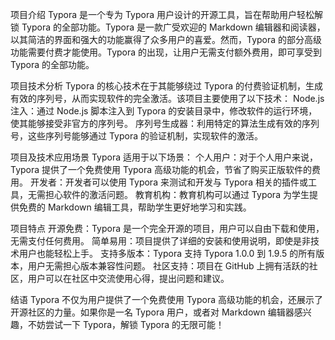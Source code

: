 
项目介绍
Typora 是一个专为 Typora 用户设计的开源工具，旨在帮助用户轻松解锁 Typora 的全部功能。Typora 是一款广受欢迎的 Markdown 编辑器和阅读器，以其简洁的界面和强大的功能赢得了众多用户的喜爱。然而，Typora 的部分高级功能需要付费才能使用。Typora 的出现，让用户无需支付额外费用，即可享受到 Typora 的全部功能。

项目技术分析
Typora 的核心技术在于其能够绕过 Typora 的付费验证机制，生成有效的序列号，从而实现软件的完全激活。该项目主要使用了以下技术：
Node.js 注入：通过 Node.js 脚本注入到 Typora 的安装目录中，修改软件的运行环境，使其能够接受非官方的序列号。
序列号生成器：利用特定的算法生成有效的序列号，这些序列号能够通过 Typora 的验证机制，实现软件的激活。

项目及技术应用场景
Typora 适用于以下场景：
个人用户：对于个人用户来说，Typora 提供了一个免费使用 Typora 高级功能的机会，节省了购买正版软件的费用。
开发者：开发者可以使用 Typora 来测试和开发与 Typora 相关的插件或工具，无需担心软件的激活问题。
教育机构：教育机构可以通过 Typora 为学生提供免费的 Markdown 编辑工具，帮助学生更好地学习和实践。

项目特点
开源免费：Typora 是一个完全开源的项目，用户可以自由下载和使用，无需支付任何费用。
简单易用：项目提供了详细的安装和使用说明，即使是非技术用户也能轻松上手。
支持多版本：Typora 支持 Typora 1.0.0 到 1.9.5 的所有版本，用户无需担心版本兼容性问题。
社区支持：项目在 GitHub 上拥有活跃的社区，用户可以在社区中交流使用心得，提出问题和建议。

结语
Typora 不仅为用户提供了一个免费使用 Typora 高级功能的机会，还展示了开源社区的力量。如果你是一名 Typora 用户，或者对 Markdown 编辑器感兴趣，不妨尝试一下 Typora，解锁 Typora 的无限可能！
